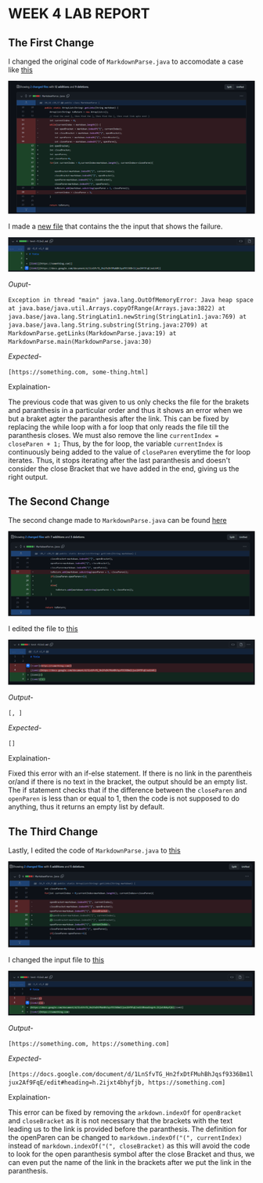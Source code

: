# WEEK 4 LAB REPORT 

## The First Change

I changed the original code of `MarkdownParse.java` to accomodate a case like [this](https://github.com/Maanasa64/markdown-parser/commit/03c8bf4a407bd5305550be13e85b2709265c32a7)

![Image](CodeChange.png)

I made a [new file](https://github.com/Maanasa64/markdown-parser/commit/cf45f57b5954677481483791a5c6868996ffc8ce#diff-c1ee2d48f5f64b4463a98907818b5846f49cc9dd67f88882a8b551106ec320fb) that contains the the input that shows the failure.

![Image](newFile.png)

*Ouput-*

`Exception in thread "main" java.lang.OutOfMemoryError: Java heap space      
        at java.base/java.util.Arrays.copyOfRange(Arrays.java:3822)
        at java.base/java.lang.StringLatin1.newString(StringLatin1.java:769)
        at java.base/java.lang.String.substring(String.java:2709)
        at MarkdownParse.getLinks(MarkdownParse.java:19)
        at MarkdownParse.main(MarkdownParse.java:30)`
       
       
 *Expected-*
 
`[https://something.com, some-thing.html]`

Explaination- 

The previous code that was given to us only checks the file for the brakets and paranthesis in a particular order and thus it shows an error when we but a braket agter the paranthesis after the link. This can be fixed by replacing the while loop with a for loop that only reads the file till the paranthesis closes. We must also remove the line `currentIndex = closeParen + 1;` Thus, by the for loop, the variable `currentIndex` is continuously being added to the value of `closeParen` everytime the for loop iterates. Thus, it stops iterating after the last paranthesis and doesn't consider the close Bracket that we have added in the end, giving us the right output.


## The Second Change

The second change made to `MarkdownParse.java` can be found [here](https://github.com/Maanasa64/markdown-parser/commit/77c69bf4e3af7db8610af5ca2944401822207953)

![Image](CodeChange2.png)

I edited the file to [this](https://github.com/Maanasa64/markdown-parser/commit/77c69bf4e3af7db8610af5ca2944401822207953#diff-c1ee2d48f5f64b4463a98907818b5846f49cc9dd67f88882a8b551106ec320fb)

![Image](newFile2.png)

*Output-*

`[, ]`

*Expected-*

`[]`

Explaination-

Fixed this error with an if-else statement. If there is no link in the parentheis or/and if there is no text in the bracket, the output should be an empty list. The if statement checks that if the difference between the `closeParen` and `openParen` is less than or equal to 1, then the code is not supposed to do anything, thus it returns an empty list by default. 

## The Third Change

Lastly, I edited the code of `MarkdownParse.java` to [this](https://github.com/Maanasa64/markdown-parser/commit/fb70d343252ab5b4983d7df532982062952f1756)

![Image](CodeChange3.png)

I changed the input file to [this](https://github.com/Maanasa64/markdown-parser/commit/fb70d343252ab5b4983d7df532982062952f1756#diff-c1ee2d48f5f64b4463a98907818b5846f49cc9dd67f88882a8b551106ec320fb)

![Image](newFile3.png)

*Output-*

`[https://something.com, https://something.com]`

*Expected-*

`[https://docs.google.com/document/d/1LnSfvTG_Hn2fxDtFMuhBhJqsf9336Bm1ljux2Af9FqE/edit#heading=h.2ijxt4bhyfjb, https://something.com]`

Explaination-

This error can be fixed by removing the `arkdown.indexOf` for `openBracket` and `closeBracket` as it is not necessary that the brackets with the text leading us to the link is provided before the paranthesis. The definition for the openParen can be changed to `markdown.indexOf("(", currentIndex)` instead of `markdown.indexOf("(", closeBracket)` as this will avoid the code to look for the open paranthesis symbol after the close Bracket and thus, we can even put the name of the link in the brackets after we put the link in the paranthesis.
